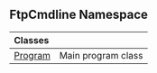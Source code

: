 ## FtpCmdline Namespace

| Classes | |
| :--- | :--- |
| [Program](Program.md 'FtpCmdline.Program') | Main program class |
